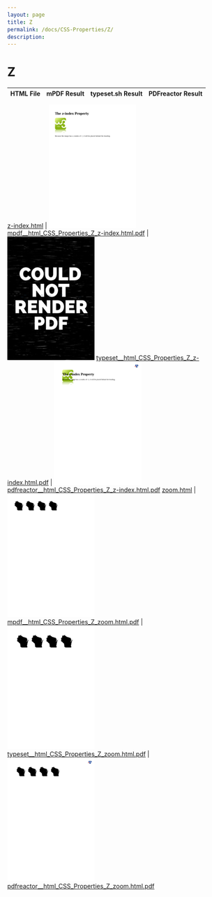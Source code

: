 ```yaml
---
layout: page
title: Z
permalink: /docs/CSS-Properties/Z/
description: 
---
```


# Z
HTML File | mPDF Result | typeset.sh Result | PDFreactor Result
------------ | ------------- | ------------- | -------------

[z-index.html](/html/CSS%20Properties/Z/z-index.html) | ![](result/mpdf__html_CSS_Properties_Z_z-index.html.png) [mpdf__html_CSS_Properties_Z_z-index.html.pdf](result/mpdf__html_CSS_Properties_Z_z-index.html.pdf) | ![](result/typeset__html_CSS_Properties_Z_z-index.html.png) [typeset__html_CSS_Properties_Z_z-index.html.pdf](result/typeset__html_CSS_Properties_Z_z-index.html.pdf) | ![](result/pdfreactor__html_CSS_Properties_Z_z-index.html.png) [pdfreactor__html_CSS_Properties_Z_z-index.html.pdf](result/pdfreactor__html_CSS_Properties_Z_z-index.html.pdf)
[zoom.html](/html/CSS%20Properties/Z/zoom.html) | ![](result/mpdf__html_CSS_Properties_Z_zoom.html.png) [mpdf__html_CSS_Properties_Z_zoom.html.pdf](result/mpdf__html_CSS_Properties_Z_zoom.html.pdf) | ![](result/typeset__html_CSS_Properties_Z_zoom.html.png) [typeset__html_CSS_Properties_Z_zoom.html.pdf](result/typeset__html_CSS_Properties_Z_zoom.html.pdf) | ![](result/pdfreactor__html_CSS_Properties_Z_zoom.html.png) [pdfreactor__html_CSS_Properties_Z_zoom.html.pdf](result/pdfreactor__html_CSS_Properties_Z_zoom.html.pdf)
